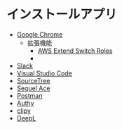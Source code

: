 # インストールアプリ

- [Google Chrome](https://www.google.com/intl/ja/chrome/)
  - 拡張機能
    - [AWS Extend Switch Roles](https://chrome.google.com/webstore/detail/aws-extend-switch-roles/jpmkfafbacpgapdghgdpembnojdlgkdl?hl=ja)
    - 
- [Slack](https://apps.apple.com/jp/app/slack-for-desktop/id803453959?mt=12)
- [Visual Studio Code](https://code.visualstudio.com/download)
- [SourceTree](https://www.sourcetreeapp.com/)
- [Sequel Ace](https://apps.apple.com/jp/app/sequel-ace/id1518036000?mt=12)
- [Postman](https://www.postman.com/downloads/)
- [Authy](https://authy.com/download/)
- [clipy](https://clipy-app.com/)
- [DeepL](https://www.deepl.com/ja/macos-app/)
